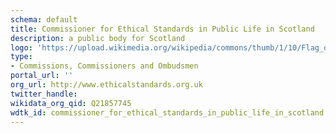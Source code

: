 ```yaml
---
schema: default
title: Commissioner for Ethical Standards in Public Life in Scotland
description: a public body for Scotland 
logo: 'https://upload.wikimedia.org/wikipedia/commons/thumb/1/10/Flag_of_Scotland.svg/1920px-Flag_of_Scotland.svg.png'
type:
- Commissions, Commissioners and Ombudsmen
portal_url: ''
org_url: http://www.ethicalstandards.org.uk
twitter_handle: 
wikidata_org_qid: Q21857745
wdtk_id: commissioner_for_ethical_standards_in_public_life_in_scotland
---
```

